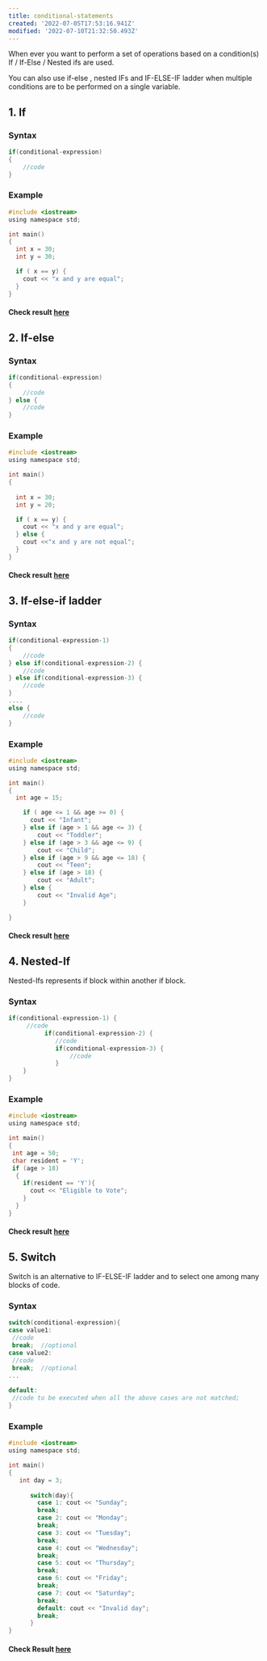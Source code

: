 ```yaml
---
title: conditional-statements
created: '2022-07-05T17:53:16.941Z'
modified: '2022-07-10T21:32:50.493Z'
---
```


When ever you want to perform a set of operations based on a condition(s) If / If-Else / Nested ifs are used.

You can also use if-else , nested IFs and IF-ELSE-IF ladder when multiple conditions are to be performed on a single variable.

## 1. If

### Syntax

```c
if(conditional-expression)
{
    //code
}
```
### Example

```c
#include <iostream>
using namespace std;

int main() 
{
  int x = 30;
  int y = 30;

  if ( x == y) {
    cout << "x and y are equal";
  }
}
```
#### Check result [here](https://onecompiler.com/cpp/3vmbfhgq9)

## 2. If-else

### Syntax

```c
if(conditional-expression)
{
    //code
} else {
    //code
}
```
### Example

```c
#include <iostream>
using namespace std;

int main() 
{
  
  int x = 30;
  int y = 20;

  if ( x == y) {
    cout << "x and y are equal";
  } else {
    cout <<"x and y are not equal";  
  }
}
```
#### Check result [here](https://onecompiler.com/cpp/3vmbfnjv3)

## 3. If-else-if ladder

### Syntax
```c
if(conditional-expression-1)
{
    //code
} else if(conditional-expression-2) {
    //code
} else if(conditional-expression-3) {
    //code
}
....
else {
    //code
}
```

### Example
```c
#include <iostream>
using namespace std;

int main() 
{
  int age = 15;

    if ( age <= 1 && age >= 0) {
      cout << "Infant";
    } else if (age > 1 && age <= 3) {
        cout << "Toddler";
    } else if (age > 3 && age <= 9) {
        cout << "Child";
    } else if (age > 9 && age <= 18) {
        cout << "Teen";
    } else if (age > 18) {
        cout << "Adult";
    } else {
        cout << "Invalid Age";
    }

}
```
#### Check result [here](https://onecompiler.com/cpp/3vmbfzw6a)

## 4. Nested-If

Nested-Ifs represents if block within another if block. 

### Syntax
```c
if(conditional-expression-1) {    
     //code    
          if(conditional-expression-2) {  
             //code
             if(conditional-expression-3) {
                 //code
             }  
    }    
}
```

### Example
```c
#include <iostream>
using namespace std;

int main() 
{
 int age = 50;
 char resident = 'Y';
 if (age > 18)
  {
    if(resident == 'Y'){
      cout << "Eligible to Vote";
    }
  }
}
```
#### Check result [here](https://onecompiler.com/cpp/3vmbg4fkb)

## 5. Switch

Switch is an alternative to IF-ELSE-IF ladder and to select one among many blocks of code.

### Syntax

```c
switch(conditional-expression){    
case value1:    
 //code    
 break;  //optional  
case value2:    
 //code    
 break;  //optional  
...    
    
default:     
 //code to be executed when all the above cases are not matched;    
} 
```
### Example
```c
#include <iostream>
using namespace std;

int main() 
{
   int day = 3;
      
      switch(day){
        case 1: cout << "Sunday";
        break;
        case 2: cout << "Monday";
        break;
        case 3: cout << "Tuesday";
        break;
        case 4: cout << "Wednesday";
        break;
        case 5: cout << "Thursday";
        break;
        case 6: cout << "Friday";
        break;
        case 7: cout << "Saturday";
        break;
        default: cout << "Invalid day";
        break; 
      }
}
```
####  Check Result [here](https://onecompiler.com/cpp/3vmbg85we)
